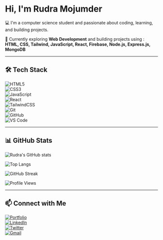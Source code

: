 #  Hi, I'm Rudra Mojumder  

💻 I'm a computer science student and passionate about coding, learning, and building projects.  

🚀 Currently exploring **Web Development** and building projects using :  
**HTML, CSS, Tailwind, JavaScript, React, Firebase, Node.js, Express.js, MongoDB**  

---

## 🛠️ Tech Stack  
![HTML5](https://img.shields.io/badge/HTML5-E34F26?style=for-the-badge&logo=html5&logoColor=white)  
![CSS3](https://img.shields.io/badge/CSS3-1572B6?style=for-the-badge&logo=css3&logoColor=white)  
![JavaScript](https://img.shields.io/badge/JavaScript-F7DF1E?style=for-the-badge&logo=javascript&logoColor=black)  
![React](https://img.shields.io/badge/React-20232A?style=for-the-badge&logo=react&logoColor=61DAFB)  
![TailwindCSS](https://img.shields.io/badge/TailwindCSS-38B2AC?style=for-the-badge&logo=tailwind-css&logoColor=white)  
![Git](https://img.shields.io/badge/Git-F05032?style=for-the-badge&logo=git&logoColor=white)  
![GitHub](https://img.shields.io/badge/GitHub-181717?style=for-the-badge&logo=github&logoColor=white)  
![VS Code](https://img.shields.io/badge/VS%20Code-0078D4?style=for-the-badge&logo=visual-studio-code&logoColor=white)  

---

## 📊 GitHub Stats  
![Rudra's GitHub stats](https://github-readme-stats.vercel.app/api?username=TheRudraBro&show_icons=true&theme=tokyonight)  

![Top Langs](https://github-readme-stats.vercel.app/api/top-langs/?username=TheRudraBro&layout=compact&theme=tokyonight)  

![GitHub Streak](https://github-readme-streak-stats.herokuapp.com/?user=TheRudraBro&theme=tokyonight)  

![Profile Views](https://komarev.com/ghpvc/?username=TheRudraBro&label=Profile%20Views&color=0e75b6&style=flat)  


---

## 📫 Connect with Me  
[![Portfolio](https://img.shields.io/badge/🌐-Portfolio-blue)](https://rudra-mojumder-portfolio.netlify.app/)  
[![LinkedIn](https://img.shields.io/badge/LinkedIn-Profile-blue)](https://www.linkedin.com/in/rudra-mojumder-05a053306/)  
[![Twitter](https://img.shields.io/badge/Twitter-Profile-blue)](https://x.com/TheRudraBroo)  
[![Gmail](https://img.shields.io/badge/Email-Contact-red)](mailto:rudramraj22@gmail.com)  

